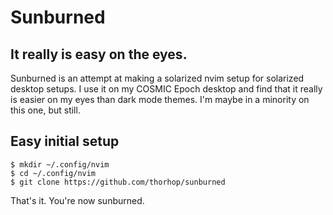 # Sunburned

## It really is easy on the eyes.

Sunburned is an attempt at making a solarized nvim setup for solarized desktop setups.
I use it on my COSMIC Epoch desktop and find that it really is easier on my eyes than
dark mode themes. I'm maybe in a minority on this one, but still.

## Easy initial setup

```
$ mkdir ~/.config/nvim
$ cd ~/.config/nvim
$ git clone https://github.com/thorhop/sunburned
```

That's it. You're now sunburned.
